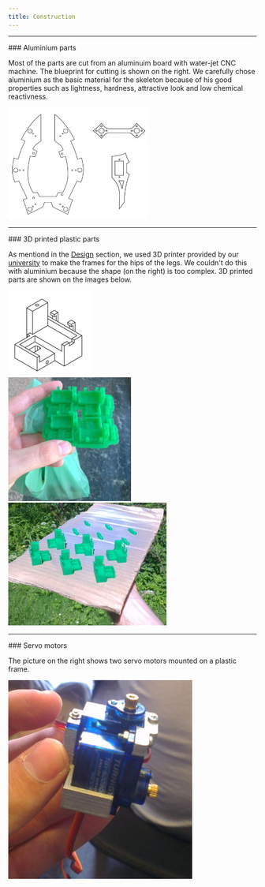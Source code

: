 ```yaml
---
title: Construction
---
```


<hr id="goals" class="featurette-divider">

<div class="row">
 
<div class="col-md-6">
### Aluminium parts

<p>
Most of the parts are cut from an aluminuim board with water-jet CNC machine. The blueprint for cutting is shown on the right. We carefully chose aluminium as the basic material for the skeleton because of his good properties such as lightness, hardness, attractive look and low chemical reactivness.
</p>
</div>

<div class="col-md-6">
<img class="img-responsive img-rounded" src="images/parts.png" alt="parts">
</div>

</div>


<hr id="goals" class="featurette-divider">

<div class="row">
 
<div class="col-md-6">
### 3D printed plastic parts

<p>
As mentiond in the <a href="/design.html">Design</a> section, we used 3D printer provided by our <a href="http://www.unizg.fer.hr">university</a> to make the frames for the hips of the legs. We couldn't do this with aluminium because the shape (on the right) is too complex. 3D printed parts are shown on the images below.
</p>
</div>

<div class="col-md-6">
<img class="img-responsive img-rounded" src="images/plastic_model.png" alt="">
</div>

</div>

<div class="row">
<div class="col-md-3">
<img class="img-responsive img-rounded" src="images/plastic.jpg" alt="Pplastic part"></div>
<div class="col-md-6">
<img class="img-responsive img-rounded" src="images/plastic_parts.jpg" alt="Plastic parts"></div>
</div>
</div>

<hr id="goals" class="featurette-divider">

<div class="row">
 
<div class="col-md-6">
### Servo motors 

<p>
The picture on the right shows two servo motors mounted on a plastic frame.
</p>
</div>

<div class="col-md-6">
<img class="img-responsive img-rounded" src="images/servo.jpg" alt="">
</div>

</div>

<!--
<hr id="goals" class="featurette-divider">

<div class="row">
 
<div class="col-md-6">
### Section title 

<p>

</p>
</div>

<div class="col-md-6">
<img class="img-responsive img-rounded" src="" alt="">
</div>

</div>
-->
